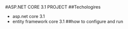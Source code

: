 #ASP.NET CORE 3.1 PROJECT
##Techologires
- asp.net core 3.1
- entity framework  core 3.1
##how to configure and run
